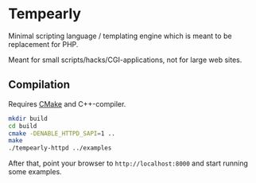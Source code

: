 Tempearly
=========

Minimal scripting language / templating engine which is meant to be replacement
for PHP.

Meant for small scripts/hacks/CGI-applications, not for large web sites.

## Compilation

Requires [CMake](http://www.cmake.org) and C++-compiler.

```bash
mkdir build
cd build
cmake -DENABLE_HTTPD_SAPI=1 ..
make
./tempearly-httpd ../examples
```

After that, point your browser to `http://localhost:8000` and start running
some examples.

